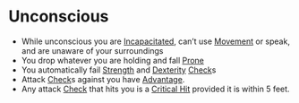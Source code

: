 # Unconscious

- While unconscious you are [Incapacitated](Incapacitated.md), can’t use [Movement](../Game%20Procedures/Movement.md) or speak, and are unaware of your surroundings
- You drop whatever you are holding and fall [Prone](Prone.md)
- You automatically fail [Strength](../Player%20Characters/Chosen%20Statistics/Strength.md) and [Dexterity](../Player%20Characters/Chosen%20Statistics/Dexterity.md) [Check](../Game%20Procedures/Check.md)s
- Attack [Check](../Game%20Procedures/Check.md)s against you have [Advantage](../Dice%20Rolls/Advantage.md).
- Any attack [Check](../Game%20Procedures/Check.md) that hits you is a [Critical Hit](../Dice%20Rolls/Critical%20Hit.md) provided it is within 5 feet.